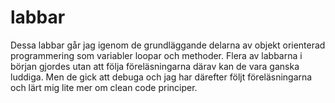 # labbar
Dessa labbar går jag igenom de grundläggande delarna av objekt orienterad programmering som variabler loopar och methoder.
Flera av labbarna i början gjordes utan att följa föreläsningarna därav kan de vara ganska luddiga. Men de gick att debuga och jag har därefter följt föreläsningarna och lärt mig lite mer om clean code principer.